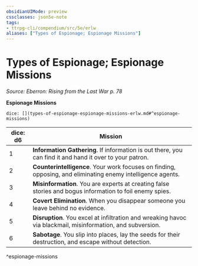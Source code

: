 ```yaml
---
obsidianUIMode: preview
cssclasses: json5e-note
tags:
- ttrpg-cli/compendium/src/5e/erlw
aliases: ["Types of Espionage; Espionage Missions"]
---
```

# Types of Espionage; Espionage Missions
*Source: Eberron: Rising from the Last War p. 78* 

**Espionage Missions**

`dice: [](types-of-espionage-espionage-missions-erlw.md#^espionage-missions)`

| dice: d6 | Mission |
|----------|---------|
| 1 | **Information Gathering**. If information is out there, you can find it and hand it over to your patron. |
| 2 | **Counterintelligence**. Your work focuses on finding, opposing, and eliminating enemy intelligence agents. |
| 3 | **Misinformation**. You are experts at creating false stories and bogus information to foil enemy spies. |
| 4 | **Covert Elimination**. When you disappear someone you leave behind no evidence. |
| 5 | **Disruption**. You excel at infiltration and wreaking havoc via blackmail, misinformation, and subversion. |
| 6 | **Sabotage**. You slip into places, lay the seeds for their destruction, and escape without detection. |
^espionage-missions
